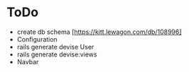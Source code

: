 # ToDo

- create db schema [https://kitt.lewagon.com/db/108996]
- Configuration
- rails generate devise User
- rails generate devise:views
- Navbar
